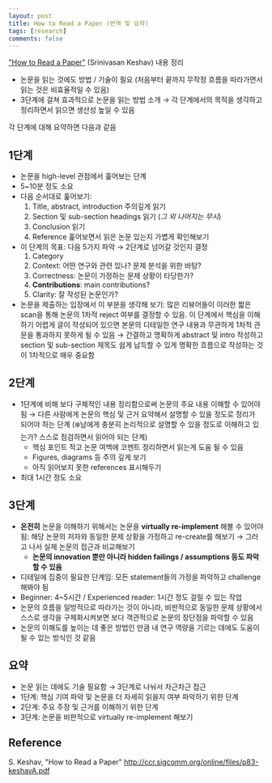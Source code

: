 ```yaml
---
layout: post
title: How to Read a Paper (번역 및 요약)
tags: [research]
comments: false
---
```


["How to Read a Paper"](http://ccr.sigcomm.org/online/files/p83-keshavA.pdf) (Srinivasan Keshav) 내용 정리

- 논문을 읽는 것에도 방법 / 기술이 필요 (처음부터 끝까지 무작정 흐름을 따라가면서 읽는 것은 비효율적일 수 있음)
- 3단계에 걸쳐 효과적으로 논문을 읽는 방법 소개 &rarr; 각 단계에서의 목적을 생각하고 정리하면서 읽으면 생산성 높일 수 있음

각 단계에 대해 요약하면 다음과 같음

## 1단계
- 논문을 high-level 관점에서 훑어보는 단계
- 5~10분 정도 소요
- 다음 순서대로 훑어보기:
  1. Title, abstract, introduction 주의깊게 읽기
  2. Section 및 sub-section headings 읽기 (*그 외 나머지는 무시*)
  3. Conclusion 읽기
  4. Reference 훑어보면서 읽은 논문 있는지 가볍게 확인해보기
- 이 단계의 목표: 다음 5가지 파악 &rarr; 2단계로 넘어갈 것인지 결정
  1. Category
  2. Context: 어떤 연구와 관련 있나? 문제 분석을 위한 바탕?
  3. Correctness: 논문이 가정하는 문제 상황이 타당한가?
  4. **Contributions**: main contributions?
  5. Clarity: 잘 작성된 논문인가? 
- 논문을 제출하는 입장에서 이 부분을 생각해 보기: 많은 리뷰어들이 이러한 짧은 scan을 통해 논문의 1차적 reject 여부를 결정할 수 있음. 이 단계에서 핵심을 이해하기 어렵게 글이 작성되어 있으면 본문의 디테일한 연구 내용과 무관하게 1차적 관문을 통과하지 못하게 될 수 있음 &rarr; 간결하고 명확하게 abstract 및 intro 작성하고 section 및 sub-section 제목도 쉽게 납득할 수 있게 명확한 흐름으로 작성하는 것이 1차적으로 매우 중요함

## 2단계
- 1단계에 비해 보다 구체적인 내용 정리함으로써 논문의 주요 내용 이해할 수 있어야 됨 &rarr; 다른 사람에게 논문의 핵심 및 근거 요약해서 설명할 수 있을 정도로 정리가 되어야 하는 단계 (:snowflake:남에게 충분히 논리적으로 설명할 수 있을 정도로 이해하고 있는가? 스스로 점검하면서 읽어야 되는 단계)
  - 핵심 포인트 적고 논문 여백에 코멘트 정리하면서 읽는게 도움 될 수 있음
  - Figures, diagrams 등 주의 깊게 보기
  - 아직 읽어보지 못한 references 표시해두기
- 최대 1시간 정도 소요

## 3단계
- **온전히** 논문을 이해하기 위해서는 논문을 **virtually re-implement** 해볼 수 있어야 됨: 해당 논문의 저자와 동일한 문제 상황을 가정하고 re-create를 해보기 &rarr; 그러고 나서 실제 논문의 접근과 비교해보기
  - **논문의 innovation 뿐만 아니라 hidden failings / assumptions 등도 파악할 수 있음**
- 디테일에 집중이 필요한 단계임: 모든 statement들의 가정을 파악하고 challenge 해봐야 됨
- Beginner: 4~5시간 / Experienced reader: 1시간 정도 걸릴 수 있는 작업
- 논문의 흐름을 일방적으로 따라가는 것이 아니라, 비판적으로 동일한 문제 상황에서 스스로 생각을 구체화시켜보면 보다 객관적으로 논문의 장단점을 파악할 수 있음
- 논문의 이해도를 높이는 데 좋은 방법인 만큼 내 연구 역량을 기르는 데에도 도움이 될 수 있는 방식인 것 같음

## 요약
- 논문 읽는 데에도 기술 필요함 &rarr; 3단계로 나눠서 차근차근 접근
- 1단계: 핵심 기여 파악 및 논문을 더 자세히 읽을지 여부 파악하기 위한 단계
- 2단계: 주요 주장 및 근거를 이해하기 위한 단계
- 3단계: 논문을 비판적으로 virtually re-implement 해보기

## Reference
S. Keshav, "How to Read a Paper" http://ccr.sigcomm.org/online/files/p83-keshavA.pdf
